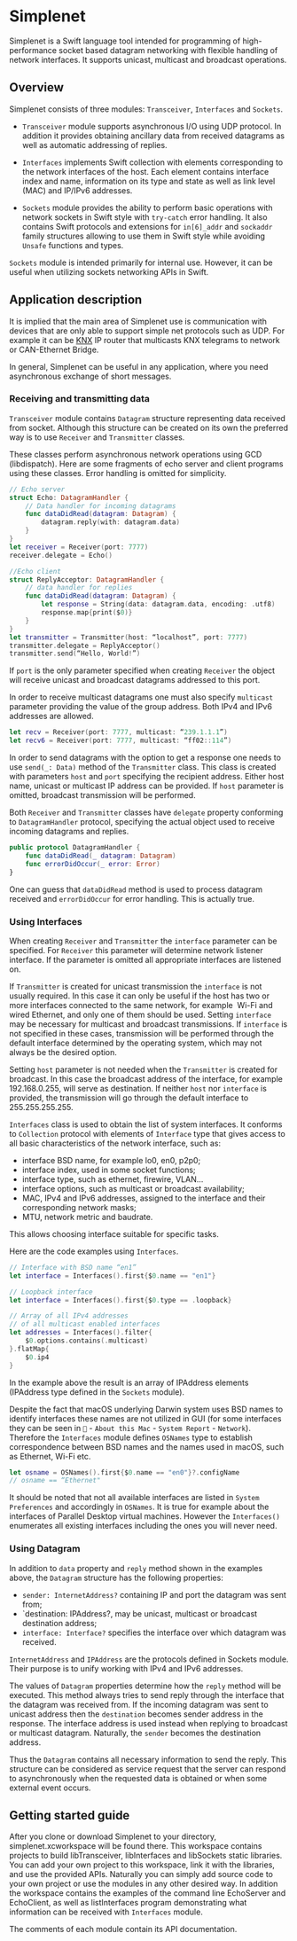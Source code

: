
# Simplenet

Simplenet is a Swift language tool intended for programming of high-performance socket based datagram networking with flexible handling of network interfaces. It supports unicast, multicast and broadcast operations.

## Overview

Simplenet consists of three modules: `Transceiver`, `Interfaces` and `Sockets`.

- `Transceiver` module supports asynchronous I/O using UDP protocol. In addition it provides obtaining ancillary data from received datagrams as well as automatic addressing of replies.

- `Interfaces` implements Swift collection with elements corresponding to the network interfaces of the host. Each element contains interface index and name, information on its type and state as well as link level (MAC) and IP/IPv6 addresses.

- `Sockets` module provides the ability to perform basic operations with network sockets in Swift style with `try-catch` error handling. It also contains Swift protocols and extensions for `in[6]_addr` and `sockaddr` family structures allowing to use them in Swift style while avoiding `Unsafe` functions and types. 

`Sockets` module is intended primarily for internal use. However, it can be useful when utilizing sockets networking APIs in Swift.

## Application description

 It is implied that the main area of Simplenet use is communication with devices that are only able to support simple net protocols such as UDP. For example it can be [KNX](www.knx.org) IP router that multicasts KNX telegrams to network or CAN-Ethernet Bridge.

In general, Simplenet can be useful in any application, where you need asynchronous exchange of short messages.

### Receiving and transmitting data

`Transceiver` module contains `Datagram` structure representing data received from socket. Although this structure can be created on its own the preferred way is to use `Receiver` and `Transmitter` classes.

These classes perform asynchronous network operations using GCD (libdispatch). Here are some fragments of echo server and client programs using these classes. Error handling is omitted for simplicity.

```swift
// Echo server
struct Echo: DatagramHandler {
    // Data handler for incoming datagrams
    func dataDidRead(datagram: Datagram) {
        datagram.reply(with: datagram.data)
    }
}
let receiver = Receiver(port: 7777)
receiver.delegate = Echo()
```

```swift
//Echo client
struct ReplyAcceptor: DatagramHandler {
    // data handler for replies
    func dataDidRead(datagram: Datagram) {
        let response = String(data: datagram.data, encoding: .utf8)
        response.map{print($0)}
    }
}
let transmitter = Transmitter(host: “localhost”, port: 7777)
transmitter.delegate = ReplyAcceptor()
transmitter.send(“Hello, World!”)
```

If `port` is the only parameter specified when creating `Receiver` the object will receive unicast and broadcast datagrams addressed to this port.

In order to receive multicast datagrams one must also specify `multicast` parameter providing the value of the group address. Both IPv4 and IPv6 addresses are allowed.

```swift
let recv = Receiver(port: 7777, multicast: “239.1.1.1”)
let recv6 = Receiver(port: 7777, multicast: “ff02::114”)
```

In order to send datagrams with the option to get a response one needs to use `send(_: Data)` method of the `Transmitter` class. This class is created with parameters `host` and `port` specifying the recipient address. Either host name, unicast or multicast IP address can be provided. If `host` parameter is omitted, broadcast transmission will be performed.

Both `Receiver` and `Transmitter` classes have `delegate` property conforming to `DatagramHandler` protocol, specifying the actual object used to receive incoming datagrams and replies.

```swift
public protocol DatagramHandler {
    func dataDidRead(_ datagram: Datagram)
    func errorDidOccur(_ error: Error)
}
```

One can guess that `dataDidRead` method is used to process datagram received and `errorDidOccur` for error handling. This is actually true.

### Using Interfaces

When creating `Receiver` and `Transmitter` the `interface` parameter can be specified. For `Receiver` this parameter will determine network listener interface. If the parameter is omitted all appropriate interfaces are listened on.

If `Transmitter` is created for unicast transmission the `interface` is not usually required. In this case it can only be useful if the host has two or more interfaces connected to the same network, for example  Wi-Fi and wired Ethernet, and only one of them should be used. Setting `interface` may be necessary for multicast and broadcast transmissions. If `interface` is not specified in these cases, transmission will be performed through the default interface determined by the operating system, which may not always be the desired option.

Setting `host` parameter is not needed when the `Transmitter` is created for broadcast. In this case the broadcast address of the interface, for example 192.168.0.255, will serve as destination. If neither `host` nor `interface` is provided, the transmission will go through the default interface to 255.255.255.255.

`Interfaces` class is used to obtain the list of system interfaces. It conforms to `Collection` protocol with elements of `Interface` type that gives access to all basic characteristics of the network interface, such as:

- interface BSD name, for example lo0, en0, p2p0;
- interface index, used in some socket functions;
- interface type, such as ethernet, firewire, VLAN…
- interface options, such as multicast or broadcast availability;
- MAC, IPv4 and IPv6 addresses, assigned to the interface and their corresponding network masks;
- MTU, network metric and baudrate.

This allows choosing interface suitable for specific tasks.  

Here are the code examples using `Interfaces`.

```swift
// Interface with BSD name “en1”
let interface = Interfaces().first{$0.name == "en1"}
```

```swift
// Loopback interface
let interface = Interfaces().first{$0.type == .loopback}
```

```swift
// Array of all IPv4 addresses
// of all multicast enabled interfaces
let addresses = Interfaces().filter{
    $0.options.contains(.multicast)
}.flatMap{
    $0.ip4
}
```

In the example above the result is an array of IPAddress elements  (IPAddress type defined in the `Sockets` module).

Despite the fact that macOS underlying Darwin system uses BSD names to identify interfaces these names are not utilized in GUI (for some interfaces they can be seen in `` - `About this Mac` - `System Report` - `Network`). Therefore the `Interfaces` module defines `OSNames` type to establish correspondence between BSD names and the names used in macOS, such as Ethernet, Wi-Fi etc.

```swift
let osname = OSNames().first{$0.name == "en0"}?.configName
// osname == “Ethernet"
```

It should be noted that not all available interfaces are listed in `System Preferences` and accordingly in `OSNames`. It is true for example about the interfaces of Parallel Desktop virtual machines. However the `Interfaces()` enumerates all existing interfaces including the ones you will never need.

### Using Datagram

In addition to `data` property and `reply` method shown in the examples above, the `Datagram` structure has the following properties:

- `sender: InternetAddress?` containing IP and port the datagram was sent from;
- `destination: IPAddress?, may be unicast, multicast or broadcast destination address;
- `interface: Interface?` specifies the interface over which datagram was received. 

`InternetAddress` and `IPAddress` are the protocols defined in Sockets module. Their purpose is to unify working with IPv4 and IPv6 addresses. 

The values of `Datagram` properties determine how the `reply` method will be executed. This method always tries to send reply through the interface that the datagram was received from. If the incoming datagram was sent to unicast address then the `destination` becomes sender address in the response. The interface address is used instead when replying to broadcast or multicast datagram. Naturally, the `sender` becomes the destination address.

Thus the `Datagram` contains all necessary information to send the reply. This structure can be considered as service request that the server can respond to asynchronously when the requested data is obtained or when some external event occurs.

## Getting started guide

After you clone or download Simplenet to your directory, simplenet.xcworkspace will be found there. This workspace contains projects to build libTransceiver, libInterfaces and libSockets static libraries. You can add your own project to this workspace, link it with the libraries, and use the provided APIs. Naturally you can simply add source code to your own project or use the modules in any other desired way. In addition the workspace contains the examples of the command line EchoServer and EchoClient, as well as listInterfaces program demonstrating what information can be received with `Interfaces` module.

The comments of each module contain its API documentation.





